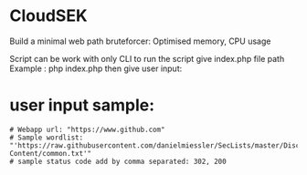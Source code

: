 # CloudSEK
Build a minimal web path bruteforcer: Optimised memory, CPU usage

Script can be work with only CLI
to run the script give index.php file path Example : php index.php
then give user input:
# user input sample:
	# Webapp url: "https://www.github.com" 
	# Sample wordlist: "'https://raw.githubusercontent.com/danielmiessler/SecLists/master/Discovery/Web-Content/common.txt'"
	# sample status code add by comma separated: 302, 200

